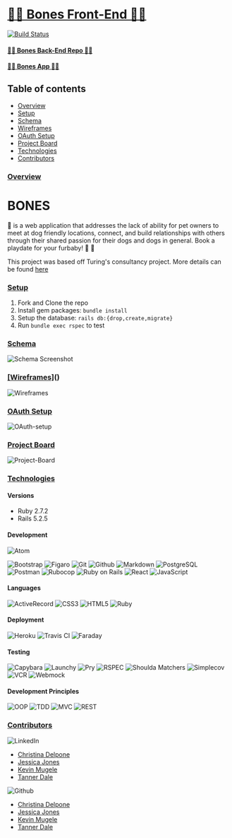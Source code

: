 # [🦴🐶 Bones Front-End 🐾🦴](https://github.com/TannerDale/bones-fe)

[![Build Status][travis-image]][travis-url]

#### [🦴🐶 Bones Back-End Repo 🐾🦴](https://github.com/TannerDale/bones-be)
#### [🦴🐶 Bones App 🐾🦴](https://bonez.herokuapp.com/)

## Table of contents
- [Overview](#overview)
- [Setup](#setup)
- [Schema](#schema)
- [Wireframes](#wireframes)
- [OAuth Setup](#oauth-setup)
- [Project Board](#project-board)
- [Technologies](#technologies)
- [Contributors](#contributors)

### <ins>Overview</ins>

# BONES
🦴 is a web application that addresses the lack of ability for pet owners to meet at dog friendly locations, connect, and build relationships with others through their shared passion for their dogs and dogs in general. Book a playdate for your furbaby! 🐶 🎾

This project was based off Turing's consultancy project. More details can be found [here](https://backend.turing.edu/module3/projects/consultancy/project_goals)

### <ins>Setup</ins>
1. Fork and Clone the repo
2. Install gem packages: `bundle install`
3. Setup the database: `rails db:{drop,create,migrate}`
4. Run `bundle exec rspec` to test

### <ins>Schema</ins>
![Schema Screenshot](https://user-images.githubusercontent.com/80985215/141348603-af7bcd77-c679-42e0-ac17-ce362a007abd.png)

### <ins>[Wireframes]</ins>()
![Wireframes](https://user-images.githubusercontent.com/80985215/141393500-becf1559-d853-41db-bcd7-e43e460f5cf8.png)

### <ins>OAuth Setup</ins>
![OAuth-setup](https://github.com/zquestz/omniauth-google-oauth2#installation)

### <ins>Project Board</ins>
![Project-Board](https://github.com/users/TannerDale/projects/5)

### <ins>Technologies</ins>

#### Versions
- Ruby 2.7.2
- Rails 5.2.5

#### Development
![Atom][Atom-img]
<!-- ![OAuth][Bcrypt-img] -->
![Bootstrap][Bootstrap-img]
![Figaro][Figaro-img]
![Git][Git-img]
![Github][Github-img]
![Markdown][Markdown-img]
![PostgreSQL][PostgreSQL-img]
![Postman][Postman-img]
![Rubocop][Rubocop-img]
![Ruby on Rails][Ruby on Rails-img]
![React][React-img]
![JavaScript][JavaScript-img]


#### Languages
![ActiveRecord][ActiveRecord-img]
![CSS3][CSS3-img]
![HTML5][HTML5-img]
![Ruby][Ruby-img]

#### Deployment
![Heroku][Heroku-img]
![Travis CI][Travis CI-img]
![Faraday][Faraday-img]

#### Testing
![Capybara][Capybara-img]
![Launchy][Launchy-img]
![Pry][Pry-img]
![RSPEC][RSPEC-img]
![Shoulda Matchers][Shoulda Matchers-img]
![Simplecov][Simplecov-img]
![VCR][VCR-img]
![Webmock][Webmock-img]

#### Development Principles
![OOP][OOP-img]
![TDD][TDD-img]
![MVC][MVC-img]
![REST][REST-img]

### <ins>Contributors</ins>
![LinkedIn][LinkedIn-img]
- [Christina Delpone](https://www.linkedin.com/in/christinadelpone)
- [Jessica Jones](https://www.linkedin.com/in/justjj/)
- [Kevin Mugele](https://www.linkedin.com/in/kevinmugele/)
- [Tanner Dale](https://www.linkedin.com/in/tannerdale/)

![Github][Github-img]
- [Christina Delpone](https://github.com/cdelpone)
- [Jessica Jones](https://github.com/JeJones21)
- [Kevin Mugele](https://github.com/KevinMugele)
- [Tanner Dale](https://github.com/TannerDale)



<!-- Markdown link & img dfn's -->
[travis-image]: https://app.travis-ci.com/TannerDale/bones-fe.svg?branch=main
[travis-url]: https://app.travis-ci.com/TannerDale/bones-fe
[Github-img]: https://img.shields.io/badge/GitHub-100000?style=for-the-badge&logo=github&logoColor=white

<!-- #### Development -->
[Atom-img]: https://img.shields.io/badge/Atom-66595C.svg?&style=flaste&logo=atom&logoColor=white
[Bootstrap-img]: https://img.shields.io/badge/Bootstrap-563D7C?style=for-the-badge&logo=bootstrap&logoColor=white
[Figaro-img]: https://img.shields.io/badge/figaro-b81818.svg?&style=flaste&logo=rubygems&logoColor=white
[Git-img]: https://img.shields.io/badge/Git-F05032.svg?&style=flaste&logo=git&logoColor=white
[Github-img]: https://img.shields.io/badge/GitHub-181717.svg?&style=flaste&logo=github&logoColor=white
[Markdown-img]: https://img.shields.io/badge/Markdown-000000?style=for-the-badge&logo=markdown&logoColor=white
[PostgreSQL-img]: https://img.shields.io/badge/PostgreSQL-4169E1.svg?&style=flaste&logo=postgresql&logoColor=white
[Postman-img]: https://img.shields.io/badge/Postman-FF6C37?style=for-the-badge&logo=Postman&logoColor=white
[Rubocop-img]: https://img.shields.io/badge/rubocop-b81818.svg?&style=flaste&logo=rubygems&logoColor=white
[Ruby on Rails-img]: https://img.shields.io/badge/Ruby%20On%20Rails-b81818.svg?&style=flat&logo=rubyonrails&logoColor=white

<!-- #### Languages -->
[ActiveRecord-img]: https://img.shields.io/badge/ActiveRecord-CC0000.svg?&style=flaste&logo=rubyonrails&logoColor=white
[CSS3-img]: https://img.shields.io/badge/CSS3-1572B6.svg?&style=flaste&logo=css3&logoColor=white
[HTML5-img]: https://img.shields.io/badge/HTML5-0EB201.svg?&style=flaste&logo=html5&logoColor=white
[Ruby-img]: https://img.shields.io/badge/Ruby-CC0000.svg?&style=flaste&logo=ruby&logoColor=white
[React-img]: https://badges.aleen42.com/src/react.svg
[JavaScript-img]: https://badges.aleen42.com/src/javascript.svg
<!-- #### Deployment -->
[Heroku-img]: https://img.shields.io/badge/Heroku-430098.svg?&style=flaste&logo=heroku&logoColor=white
[Travis CI-img]: https://badgen.net/badge/icon/travis?icon=travis&label
[Faraday-img]: https://img.shields.io/badge/faraday-b81818.svg?&style=flaste&logo=rubygems&logoColor=white

<!-- #### Testing -->
[Capybara-img]: https://img.shields.io/badge/capybara-b81818.svg?&style=flaste&logo=rubygems&logoColor=white
[Launchy-img]: https://img.shields.io/badge/launchy-b81818.svg?&style=flaste&logo=rubygems&logoColor=white
[Pry-img]: https://img.shields.io/badge/pry-b81818.svg?&style=flaste&logo=rubygems&logoColor=white
[RSPEC-img]: https://img.shields.io/badge/rspec-b81818.svg?&style=flaste&logo=rubygems&logoColor=white
[Shoulda Matchers-img]: https://img.shields.io/badge/shoulda--matchers-b81818.svg?&style=flaste&logo=rubygems&logoColor=white
[Simplecov-img]: https://img.shields.io/badge/simplecov-b81818.svg?&style=flaste&logo=rubygems&logoColor=white
[VCR-img]: https://img.shields.io/badge/vcr-b81818.svg?&style=flaste&logo=rubygems&logoColor=white
[Webmock-img]: https://img.shields.io/badge/webmock-b81818.svg?&style=flaste&logo=rubygems&logoColor=white

<!-- #### Development Principles -->
[OOP-img]: https://img.shields.io/badge/OOP-b81818.svg?&style=flaste&logo=OOP&logoColor=white
[TDD-img]: https://img.shields.io/badge/TDD-b87818.svg?&style=flaste&logo=TDD&logoColor=white
[MVC-img]: https://img.shields.io/badge/MVC-b8b018.svg?&style=flaste&logo=MVC&logoColor=white
[REST-img]: https://img.shields.io/badge/REST-33b818.svg?&style=flaste&logo=REST&logoColor=white

<!-- ### <ins>Contributors</ins> -->
[LinkedIn-img]: https://img.shields.io/badge/LinkedIn-0077B5?style=for-the-badge&logo=linkedin&logoColor=white
